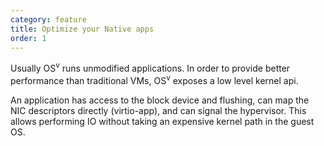 ```yaml
---
category: feature
title: Optimize your Native apps
order: 1
---
```


Usually OS<sup>v</sup> runs unmodified applications. In order to provide better performance than traditional VMs, OS<sup>v</sup> exposes a low level kernel api.

An application has access to the block device and flushing, can map the NIC descriptors directly (virtio-app), and can signal the hypervisor. This allows performing IO without taking an expensive kernel path in the guest OS.

